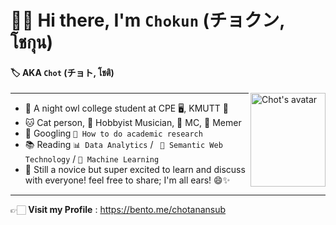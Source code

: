 
# 👋🏻 Hi there, I'm `Chokun` (チョクン, โชกุน)
#### 🏷️ AKA `Chot` (チョト, โชติ)
<div align="right" height="200" width="200"></div>
<img a="sussy" align="right" height="150" width="120" alt="Chot's avatar" 
src="https://static.wikia.nocookie.net/among-us-wiki/images/4/43/Orange.png/revision/latest?cb=20211122214800"/>


---

-  🦉 A night owl college student at CPE 🖥️, KMUTT 🍊
-  🐱 Cat person, 🎸 Hobbyist Musician, 🎤 MC, 🗿 Memer
-  🔎 Googling `📝 How to do academic research` 
-  📚 Reading  `📊 Data Analytics` / `
🧠 Semantic Web Technology` / `🤖 Machine Learning`
-  🐣 Still a novice but super excited to learn and discuss with everyone! feel free to share; I'm all ears! 😄✨

---
👉🏻 **Visit my Profile** : https://bento.me/chotanansub

